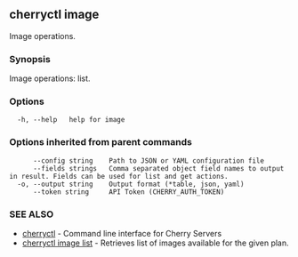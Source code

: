 ## cherryctl image

Image operations.

### Synopsis

Image operations: list.

### Options

```
  -h, --help   help for image
```

### Options inherited from parent commands

```
      --config string    Path to JSON or YAML configuration file
      --fields strings   Comma separated object field names to output in result. Fields can be used for list and get actions.
  -o, --output string    Output format (*table, json, yaml)
      --token string     API Token (CHERRY_AUTH_TOKEN)
```

### SEE ALSO

* [cherryctl](cherryctl.md)	 - Command line interface for Cherry Servers
* [cherryctl image list](cherryctl_image_list.md)	 - Retrieves list of images available for the given plan.

